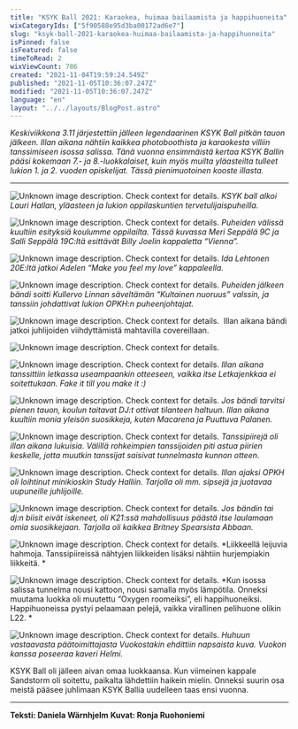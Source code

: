 ```yaml
---
title: "KSYK Ball 2021: Karaokea, huimaa bailaamista ja happihuoneita"
wixCategoryIds: ["5f90588e95d3ba00172ad6e7"]
slug: "ksyk-ball-2021-karaokea-huimaa-bailaamista-ja-happihuoneita"
isPinned: false
isFeatured: false
timeToRead: 2
wixViewCount: 786
created: "2021-11-04T19:59:24.549Z"
published: "2021-11-05T10:36:07.247Z"
modified: "2021-11-05T10:36:07.247Z"
language: "en"
layout: "../../layouts/BlogPost.astro"
---
```


*Keskiviikkona 3.11 järjestettiin jälleen legendaarinen KSYK Ball pitkän tauon jälkeen. Illan aikana nähtiin kaikkea photoboothista ja karaokesta villiin tanssimiseen isossa salissa. Tänä vuonna ensimmäistä kertaa KSYK Ballin pääsi kokemaan 7.- ja 8.-luokkalaiset, kuin myös muilta yläasteilta tulleet lukion 1. ja 2. vuoden opiskelijat. Tässä pienimuotoinen kooste illasta.*

---

![Unknown image description. Check context for details.](https://static.wixstatic.com/media/abd5f5_f1eda93b932f44f884543c731e848dec~mv2.jpg) <!-- Original name: Kuva1-avajaispuhe.jpg -->
*KSYK ball alkoi Lauri Hallan, yläasteen ja lukion oppilaskuntien tervetulijaispuheilla.*

![Unknown image description. Check context for details.](https://static.wixstatic.com/media/abd5f5_2db17473342048c6875c2796ece2be26~mv2.jpg) <!-- Original name: kuva2-esitys2.jpg -->
*Puheiden välissä kuultiin esityksiä koulumme oppilailta. Tässä kuvassa Meri Seppälä 9C ja Salli Seppälä 19C:ltä esittävät Billy Joelin kappaletta “Vienna”.*

![Unknown image description. Check context for details.](https://static.wixstatic.com/media/abd5f5_68779fd93828439c8e2bebd7608413bd~mv2.jpg) <!-- Original name: kuva3-esitys.jpg -->
*Ida Lehtonen 20E:ltä jatkoi Adelen “Make you feel my love” kappaleella.*

![Unknown image description. Check context for details.](https://static.wixstatic.com/media/abd5f5_28f1fc4853c040989e28a6fb2e1fb3e2~mv2.jpg) <!-- Original name: Kuva4-valssi.jpg -->
*Puheiden jälkeen bändi soitti Kullervo Linnan säveltämän “Kultainen nuoruus” valssin, ja tanssiin johdattivat lukion OPKH:n puheenjohtajat.*

![Unknown image description. Check context for details.](https://static.wixstatic.com/media/abd5f5_24c88119e24e4287a3e8697850ec2c4d~mv2.jpg) <!-- Original name: Kuva5-Bändi.jpg -->
&nbsp;Illan aikana bändi jatkoi juhlijoiden viihdyttämistä mahtavilla covereillaan.

![Unknown image description. Check context for details.](https://static.wixstatic.com/media/abd5f5_0299b3eb4487430c833b986d4290422b~mv2.jpg) <!-- Original name: Kuva7-letka2.jpg -->

![Unknown image description. Check context for details.](https://static.wixstatic.com/media/abd5f5_e6aac4cfeb484fcca6fbac59271bb36c~mv2.jpg) <!-- Original name: Kuva6-Letka.jpg -->
*Illan aikana tanssittiin letkassa useampaankin otteeseen, vaikka itse Letkajenkkaa ei soitettukaan. Fake it till you make it :)*

![Unknown image description. Check context for details.](https://static.wixstatic.com/media/abd5f5_5c6ebc122aa9425f82f592e9f2f4afbe~mv2.jpg) <!-- Original name: Kuva8-DJ_t.jpg -->
*Jos bändi tarvitsi pienen tauon, koulun taitavat DJ:t ottivat tilanteen haltuun. Illan aikana kuultiin monia yleisön suosikkeja, kuten Macarena ja Puuttuva Palanen.*

![Unknown image description. Check context for details.](https://static.wixstatic.com/media/abd5f5_7b3c96d02c7a412580faba50c4ba4172~mv2.jpg) <!-- Original name: kuva9-tanssipiiri.jpg -->
*Tanssipiirejä oli illan aikana lukuisia. Välillä rohkeimpien tanssijoiden piti astua piirien keskelle, jotta muutkin tanssijat saisivat tunnelmasta kunnon otteen.*

![Unknown image description. Check context for details.](https://static.wixstatic.com/media/abd5f5_ce4633d2261c4f50afa110a580148dbc~mv2.jpg) <!-- Original name: kuva10-kioski.jpg -->
*Illan ajaksi OPKH oli loihtinut minikioskin Study Halliin. Tarjolla oli mm. sipsejä ja juotavaa uupuneille juhlijoille.*

![Unknown image description. Check context for details.](https://static.wixstatic.com/media/abd5f5_200020343b2c42d7aeeea0e368187cf7~mv2.jpg) <!-- Original name: kuva11-karaoke.jpg -->
*Jos bändin tai dj:n biisit eivät iskeneet, oli K21:ssä mahdollisuus päästä itse laulamaan omia suosikkejaan. Tarjolla oli kaikkea Britney Spearsista Abbaan.*

![Unknown image description. Check context for details.](https://static.wixstatic.com/media/abd5f5_9d8789a9b534488b99004d8bf0e17a54~mv2.jpg) <!-- Original name: Kuva12-heittoja.jpg -->
*Liikkeellä leijuvia hahmoja. Tanssipiireissä nähtyjen liikkeiden lisäksi nähtiin hurjempiakin liikkeitä. *

![Unknown image description. Check context for details.](https://static.wixstatic.com/media/abd5f5_ab57b9dba551408ca82fc93c594b332c~mv2.jpg) <!-- Original name: Kuva13-happihuone.jpg -->
*Kun isossa salissa tunnelma nousi kattoon, nousi samalla myös lämpötila. Onneksi muutama luokka oli muutettu “Oxygen roomeiksi”, eli happihuoneiksi. Happihuoneissa pystyi pelaamaan pelejä, vaikka virallinen pelihuone olikin L22. *

![Unknown image description. Check context for details.](https://static.wixstatic.com/media/abd5f5_e5586ff7ad4543159862dcf99fd537bb~mv2.jpg) <!-- Original name: Kuva14-vuokko+helmi.jpg -->
*Huhuun vastaavasta päätoimittajasta Vuokostakin ehdittiin napsaista kuva. Vuokon kanssa poseeraa kaveri Helmi.*


KSYK Ball oli jälleen aivan omaa luokkaansa. Kun viimeinen kappale Sandstorm oli soitettu, paikalta lähdettiin haikein mielin. Onneksi suurin osa meistä pääsee juhlimaan KSYK Ballia uudelleen taas ensi vuonna. 


---

**Teksti: Daniela Wärnhjelm**
**Kuvat: Ronja Ruohoniemi**

